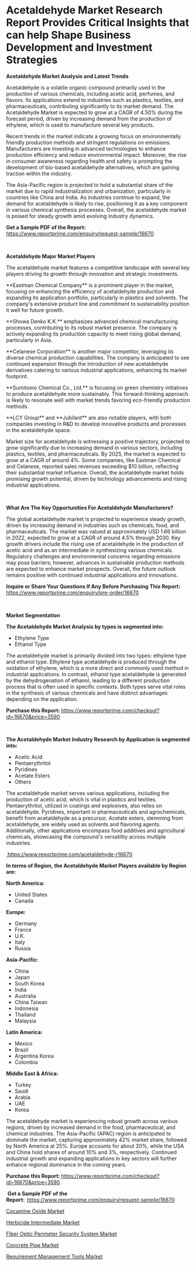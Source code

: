 <p><h1>Acetaldehyde Market Research Report Provides Critical Insights that can help Shape Business Development and Investment Strategies</h1></p><p><strong>Acetaldehyde Market Analysis and Latest Trends</strong></p>
<p><p>Acetaldehyde is a volatile organic compound primarily used in the production of various chemicals, including acetic acid, perfumes, and flavors. Its applications extend to industries such as plastics, textiles, and pharmaceuticals, contributing significantly to its market demand. The Acetaldehyde Market is expected to grow at a CAGR of 4.50% during the forecast period, driven by increasing demand from the production of ethylene, which is used to manufacture several key products.</p><p>Recent trends in the market indicate a growing focus on environmentally friendly production methods and stringent regulations on emissions. Manufacturers are investing in advanced technologies to enhance production efficiency and reduce environmental impact. Moreover, the rise in consumer awareness regarding health and safety is prompting the development of bio-based acetaldehyde alternatives, which are gaining traction within the industry.</p><p>The Asia-Pacific region is projected to hold a substantial share of the market due to rapid industrialization and urbanization, particularly in countries like China and India. As industries continue to expand, the demand for acetaldehyde is likely to rise, positioning it as a key component in various chemical synthesis processes. Overall, the acetaldehyde market is poised for steady growth amid evolving industry dynamics.</p></p>
<p><strong>Get a Sample PDF of the Report:&nbsp;</strong> <a href="https://www.reportprime.com/enquiry/request-sample/16670?utm_campaign=10&utm_medium=2&utm_source=Github&utm_content=ia&utm_term=27112024&utm_id=acetaldehyde">https://www.reportprime.com/enquiry/request-sample/16670</a></p>
<p>&nbsp;</p>
<p><strong>Acetaldehyde Major Market Players</strong></p>
<p><p>The acetaldehyde market features a competitive landscape with several key players driving its growth through innovation and strategic investments. </p><p>**Eastman Chemical Company** is a prominent player in the market, focusing on enhancing the efficiency of acetaldehyde production and expanding its application portfolio, particularly in plastics and solvents. The company's extensive product line and commitment to sustainability position it well for future growth.</p><p>**Showa Denko K.K.** emphasizes advanced chemical manufacturing processes, contributing to its robust market presence. The company is actively expanding its production capacity to meet rising global demand, particularly in Asia.</p><p>**Celanese Corporation** is another major competitor, leveraging its diverse chemical production capabilities. The company is anticipated to see continued expansion through the introduction of new acetaldehyde derivatives catering to various industrial applications, enhancing its market footprint.</p><p>**Sumitomo Chemical Co., Ltd.** is focusing on green chemistry initiatives to produce acetaldehyde more sustainably. This forward-thinking approach is likely to resonate well with market trends favoring eco-friendly production methods.</p><p>**LCY Group** and **Jubilant** are also notable players, with both companies investing in R&D to develop innovative products and processes in the acetaldehyde space.</p><p>Market size for acetaldehyde is witnessing a positive trajectory, projected to grow significantly due to increasing demand in various sectors, including plastics, textiles, and pharmaceuticals. By 2025, the market is expected to grow at a CAGR of around 4%. Some companies, like Eastman Chemical and Celanese, reported sales revenues exceeding $10 billion, reflecting their substantial market influence. Overall, the acetaldehyde market holds promising growth potential, driven by technology advancements and rising industrial applications.</p></p>
<p>&nbsp;</p>
<p><strong>What Are The Key Opportunities For Acetaldehyde Manufacturers?</strong></p>
<p><p>The global acetaldehyde market is projected to experience steady growth, driven by increasing demand in industries such as chemicals, food, and pharmaceuticals. The market was valued at approximately USD 1.66 billion in 2022, expected to grow at a CAGR of around 4.5% through 2030. Key growth drivers include the rising use of acetaldehyde in the production of acetic acid and as an intermediate in synthesizing various chemicals. Regulatory challenges and environmental concerns regarding emissions may pose barriers; however, advances in sustainable production methods are expected to enhance market prospects. Overall, the future outlook remains positive with continued industrial applications and innovations.</p></p>
<p><strong>Inquire or Share Your Questions If Any Before Purchasing This Report:</strong> <a href="https://www.reportprime.com/enquiry/pre-order/16670?utm_campaign=10&utm_medium=2&utm_source=Github&utm_content=ia&utm_term=27112024&utm_id=acetaldehyde">https://www.reportprime.com/enquiry/pre-order/16670</a></p>
<p>&nbsp;</p>
<p><strong>Market Segmentation</strong></p>
<p><strong>The Acetaldehyde Market Analysis by types is segmented into:</strong></p>
<p><ul><li>Ethylene Type</li><li>Ethanol Type</li></ul></p>
<p><p>The acetaldehyde market is primarily divided into two types: ethylene type and ethanol type. Ethylene type acetaldehyde is produced through the oxidation of ethylene, which is a more direct and commonly used method in industrial applications. In contrast, ethanol type acetaldehyde is generated by the dehydrogenation of ethanol, leading to a different production process that is often used in specific contexts. Both types serve vital roles in the synthesis of various chemicals and have distinct advantages depending on the application.</p></p>
<p><strong>Purchase this Report:&nbsp;</strong><a href="https://www.reportprime.com/checkout?id=16670&price=3590&utm_campaign=10&utm_medium=2&utm_source=Github&utm_content=ia&utm_term=27112024&utm_id=acetaldehyde">https://www.reportprime.com/checkout?id=16670&price=3590</a></p>
<p>&nbsp;</p>
<p><strong>The Acetaldehyde Market Industry Research by Application is segmented into:</strong></p>
<p><ul><li>Acetic Acid</li><li>Pentaerythritol</li><li>Pyridines</li><li>Acetate Esters</li><li>Others</li></ul></p>
<p><p>The acetaldehyde market serves various applications, including the production of acetic acid, which is vital in plastics and textiles. Pentaerythritol, utilized in coatings and explosives, also relies on acetaldehyde. Pyridines, important in pharmaceuticals and agrochemicals, benefit from acetaldehyde as a precursor. Acetate esters, stemming from acetaldehyde, are widely used as solvents and flavoring agents. Additionally, other applications encompass food additives and agricultural chemicals, showcasing the compound's versatility across multiple industries.</p></p>
<p><a href="https://www.reportprime.com/acetaldehyde-r16670?utm_campaign=10&utm_medium=2&utm_source=Github&utm_content=ia&utm_term=27112024&utm_id=acetaldehyde">&nbsp;https://www.reportprime.com/acetaldehyde-r16670</a></p>
<p><strong>In terms of Region, the Acetaldehyde Market Players available by Region are:</strong></p>
<p>
    <p> <strong> North America: </strong>
        <ul>
            <li>United States</li>
            <li>Canada</li>
        </ul>
        </p> 
    <p> <strong> Europe: </strong>
        <ul>
            <li>Germany</li>
            <li>France</li>
            <li>U.K.</li>
            <li>Italy</li>
            <li>Russia</li>
        </ul>
        </p> 
    <p> <strong> Asia-Pacific: </strong>
        <ul>
            <li>China</li>
            <li>Japan</li>
            <li>South Korea</li>
            <li>India</li>
            <li>Australia</li>
            <li>China Taiwan</li>
            <li>Indonesia</li>
            <li>Thailand</li>
            <li>Malaysia</li>
        </ul>
        </p> 
    <p> <strong> Latin America: </strong>
        <ul>
            <li>Mexico</li>
            <li>Brazil</li>
            <li>Argentina Korea</li>
            <li>Colombia</li>
        </ul>
        </p> 
    <p> <strong> Middle East & Africa: </strong>
        <ul>
            <li>Turkey</li>
            <li>Saudi</li>
            <li>Arabia</li>
            <li>UAE</li>
            <li>Korea</li>
        </ul>
    </p>
    </p>
<p><p>The acetaldehyde market is experiencing robust growth across various regions, driven by increased demand in the food, pharmaceutical, and chemical industries. The Asia-Pacific (APAC) region is anticipated to dominate the market, capturing approximately 42% market share, followed by North America at 25%. Europe accounts for about 20%, while the USA and China hold shares of around 10% and 3%, respectively. Continued industrial growth and expanding applications in key sectors will further enhance regional dominance in the coming years.</p></p>
<p><strong>Purchase this Report: </strong><a href="https://www.reportprime.com/checkout?id=16670&price=3590&utm_campaign=10&utm_medium=2&utm_source=Github&utm_content=ia&utm_term=27112024&utm_id=acetaldehyde">https://www.reportprime.com/checkout?id=16670&price=3590</a></p>
<p>&nbsp;<strong>Get a Sample PDF of the Report:&nbsp;&nbsp;</strong><a href="https://www.reportprime.com/enquiry/request-sample/16670?utm_campaign=10&utm_medium=2&utm_source=Github&utm_content=ia&utm_term=27112024&utm_id=acetaldehyde">https://www.reportprime.com/enquiry/request-sample/16670</a></p>
<p><strong></strong></p>
<p><p><a href="https://github.com/marloy8/Market-Research-Report-List-6/blob/main/cocamine-oxide-market.md?utm_campaign=10&utm_medium=2&utm_source=Github&utm_content=ia&utm_term=27112024&utm_id=acetaldehyde">Cocamine Oxide Market</a></p><p><a href="https://www.linkedin.com/pulse/in-depth-analysis-global-herbicide-intermediate-market-uwwwe?utm_campaign=10&utm_medium=2&utm_source=Github&utm_content=ia&utm_term=27112024&utm_id=acetaldehyde">Herbicide Intermediate Market</a></p><p><a href="https://issuu.com/reportprime-2/docs/fiber-optic-perimeter-security-syst_487aa740f8f230?utm_campaign=10&utm_medium=2&utm_source=Github&utm_content=ia&utm_term=27112024&utm_id=acetaldehyde">Fiber Optic Perimeter Security System Market</a></p><p><a href="https://github.com/hgf64gh/Market-Research-Report-List-1/blob/main/concrete-pipe-market.md?utm_campaign=10&utm_medium=2&utm_source=Github&utm_content=ia&utm_term=27112024&utm_id=acetaldehyde">Concrete Pipe Market</a></p><p><a href="https://www.linkedin.com/pulse/identifying-growth-drivers-comprehensive-analysis-requirement-o4hoc?utm_campaign=10&utm_medium=2&utm_source=Github&utm_content=ia&utm_term=27112024&utm_id=acetaldehyde">Requirement Management Tools Market</a></p></p>